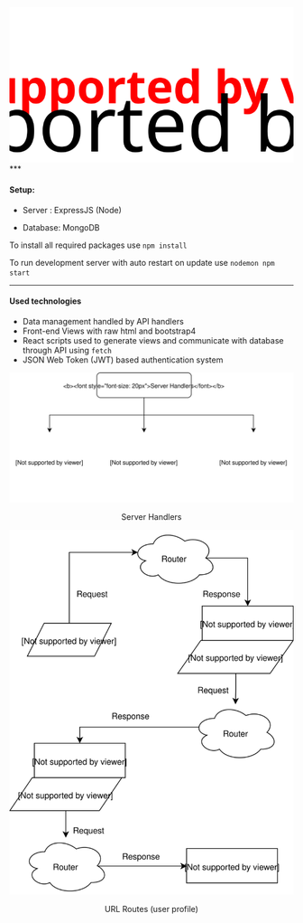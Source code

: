 <center><img src="doc/logo.svg"></center>
***

#### Setup:

* Server : ExpressJS  (Node)

* Database: MongoDB

  

To install all required packages use `npm install` 

To run development server with auto restart on update use `nodemon npm start`



***

#### Used technologies

* Data management handled by API handlers
* Front-end Views with raw html and bootstrap4 
* React scripts used to generate views and communicate with database through API using `fetch`
* JSON Web Token (JWT) based authentication system





![Server Handlers](/doc/server_handler.svg)



<center>Server Handlers</center>





![](/doc/redit_routes.svg)





<center>URL Routes (user profile)</center>





